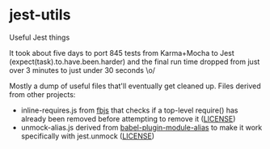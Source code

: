# jest-utils
Useful Jest things

It took about five days to port 845 tests from Karma+Mocha to Jest (expect(task).to.have.been.harder) and the final run time dropped from just over 3 minutes to just under 30 seconds \o/

Mostly a dump of useful files that'll eventually get cleaned up. Files derived from other projects:
- inline-requires.js from [fbjs](https://github.com/facebook/fbjs/blob/master/scripts/babel-6/inline-requires.js) that checks if a top-level require() has already been removed before attempting to remove it ([LICENSE](https://github.com/facebook/fbjs/blob/master/LICENSE))
- unmock-alias.js derived from [babel-plugin-module-alias](https://github.com/tleunen/babel-plugin-module-alias) to make it work specifically with jest.unmock ([LICENSE](https://github.com/tleunen/babel-plugin-module-alias/blob/master/LICENSE.md))
